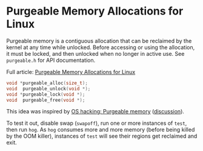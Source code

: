 # Purgeable Memory Allocations for Linux

Purgeable memory is a contiguous allocation that can be reclaimed by the
kernel at any time while unlocked. Before accessing or using the
allocation, it must be locked, and then unlocked when no longer in
active use. See `purgeable.h` for API documentation.

Full article: [Purgeable Memory Allocations for Linux][article]

```c
void *purgeable_alloc(size_t);
void  purgeable_unlock(void *);
void *purgeable_lock(void *);
void  purgeable_free(void *);
```

This idea was inspired by [OS hacking: Purgeable memory][vid]
([discussion][disc]).

To test it out, disable swap (`swapoff`), run one or more instances of
`test`, then run `hog`. As `hog` consumes more and more memory (before
being killed by the OOM killer), instances of `test` will see their
regions get reclaimed and exit.


[article]: https://nullprogram.com/blog/2019/12/29/
[disc]: https://old.reddit.com/r/programming/comments/e8pbmk/implementing_macosstyle_purgeable_memory_in_my/
[vid]: https://www.youtube.com/watch?v=9l0nWEUpg7s

